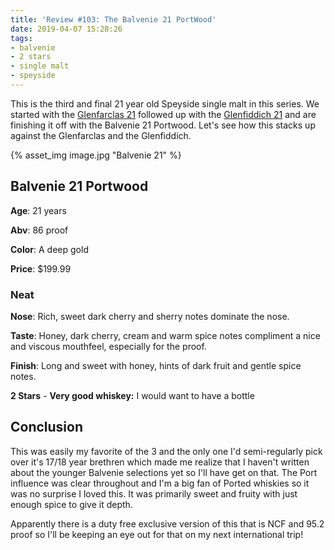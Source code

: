 ```yaml
---
title: 'Review #103: The Balvenie 21 PortWood'
date: 2019-04-07 15:28:26
tags:
- balvenie
- 2 stars
- single malt
- speyside
---
```


This is the third and final 21 year old Speyside single malt in this series. We started with the [Glenfarclas 21](https://atxbourbon.com/2019/03/24/Review-96-Glenfarclas-21/) followed up with the [Glenfiddich 21](https://atxbourbon.com/2019/03/30/Review-99-Glenfiddich-21/) and are finishing it off with the Balvenie 21 Portwood. Let's see how this stacks up against the Glenfarclas and the Glenfiddich.

{% asset_img image.jpg "Balvenie 21" %}

## Balvenie 21 Portwood
**Age**: 21 years

**Abv**: 86 proof

**Color**: A deep gold 

**Price**: $199.99

### Neat
**Nose**: Rich, sweet dark cherry and sherry notes dominate the nose. 

**Taste**: Honey, dark cherry, cream and warm spice notes compliment a nice and viscous mouthfeel, especially for the proof.

**Finish**: Long and sweet with honey, hints of dark fruit and gentle spice notes.

**2 Stars** - **Very good whiskey:** I would want to have a bottle

## Conclusion
This was easily my favorite of the 3 and the only one I'd semi-regularly pick over it's 17/18 year brethren which made me realize that I haven't written about the younger Balvenie selections yet so I'll have get on that. The Port influence was clear throughout and I'm a big fan of Ported whiskies so it was no surprise I loved this. It was primarily sweet and fruity with just enough spice to give it depth. 

Apparently there is a duty free exclusive version of this that is NCF and 95.2 proof so I'll be keeping an eye out for that on my next international trip!

  